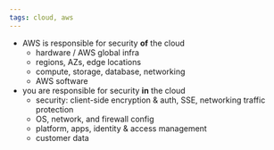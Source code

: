 ```yaml
---
tags: cloud, aws
---
```


- AWS is responsible for security **of** the cloud
	- hardware / AWS global infra
	- regions, AZs, edge locations
	- compute, storage, database, networking
	- AWS software
- you are responsible for security **in** the cloud
	- security: client-side encryption & auth, SSE, networking traffic protection
	- OS, network, and firewall config
	- platform, apps, identity & access management
	- customer data